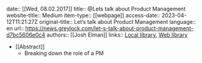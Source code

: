 date:: [[Wed, 08.02.2017]]
title:: @Lets talk about Product Management
website-title:: Medium
item-type:: [[webpage]]
access-date:: 2023-04-12T11:21:27Z
original-title:: Let’s talk about Product Management
language:: en
url:: https://news.greylock.com/let-s-talk-about-product-management-d7bc5606e0c4
authors:: [[Josh Elman]]
links:: [Local library](zotero://select/library/items/ESNTEQFM), [Web library](https://www.zotero.org/users/6520516/items/ESNTEQFM)

- [[Abstract]]
	- Breaking down the role of a PM